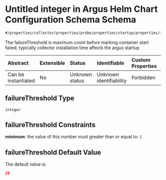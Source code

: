 # Untitled integer in Argus Helm Chart Configuration Schema Schema

```txt
#/properties/collector/properties/probe/properties/startup/properties/failureThreshold#/properties/collector/properties/probe/properties/startup/properties/failureThreshold
```

The failureThreshold is maximum count before marking container start failed, typically collector installation time affects the argus startup

| Abstract            | Extensible | Status         | Identifiable            | Custom Properties | Additional Properties | Access Restrictions | Defined In                                                        |
| :------------------ | :--------- | :------------- | :---------------------- | :---------------- | :-------------------- | :------------------ | :---------------------------------------------------------------- |
| Can be instantiated | No         | Unknown status | Unknown identifiability | Forbidden         | Allowed               | none                | [values.schema.json\*](values.schema.json "open original schema") |

## failureThreshold Type

`integer`

## failureThreshold Constraints

**minimum**: the value of this number must greater than or equal to: `1`

## failureThreshold Default Value

The default value is:

```json
20
```
